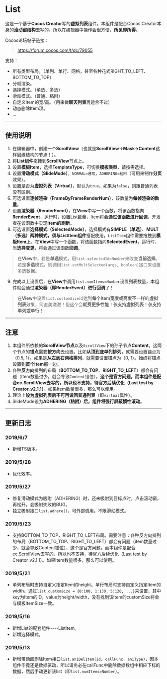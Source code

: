# List

这是一个基于**Cocos Creator**写的**虚拟列表**组件。本组件是配合Cocos Creator本身的**滚动窗结构**去写的，所以在编辑器中操作会很方便，**所见即所得**。

Cocos论坛帖子链接：

> https://forum.cocos.com/t/dc/79055

支持：

- 所有类型布局。（单列、单行、网格，甚至各种花式RIGHT_TO_LEFT、BOTTOM_TO_TOP）
- 分帧渲染。
- 选择模式。（单选、多选）
- 滑动模式。（普通、粘附）
- 自定义Item的宽/高。（用来做**聊天列表**再适合不过）
- 动态删除Item项。
- ...

--------------------------------------------------------------------------------

## 使用说明

1. 在编辑器中，创建一个**ScrollView**（也就是**ScrollView->Mask->Content**这样层级结构的节点！）。
2. 将**List组件**拖拽到**ScrollView**节点上。
3. 设置**模板Item**，选择**TemplateType**，可切换**模板类型**，请按需选择。
4. 设置**滑动模式（SlideMode）**，`NORMAL=通常`，`ADHERING=粘附`（可用来制作**分页**效果）。
5. 设置是否为**虚拟列表（Virtual）**，默认为`true`，如果为`false`，则跟普通列表没有区别。
6. 可选设置**逐帧渲染（FrameByFrameRenderNum）**，该数量为**每帧渲染的数量**。
7. 设置**渲染器（RenderEvent）**，在**View**中写一个函数，将该函数指向**RenderEvent**，运行时，设置List数量，Item将会**通过该函数进行回调**，开发者在该函数中实现**Item的刷新**。
8. 可选设置**选择模式（SelectedMode）**，选择模式有**SIMPLE（单选）**、**MULT（多选）**两种模式，须与**ListItem组件**搭配使用，`ListItem`组件需要拖拽到**模板Item**上。在**View**中写一个函数，将该函数指向**SelectedEvent**，运行时，当**选择变更**，将会通过该函数**回调**。

  > 在**View**中，若是**单选**模式，用`list.selectedId=Number`来改变**当前选择**。若是**多选**模式，则调用`list.setMultSelected(args, boolean)`接口来设置多选数据。

9. 完成以上设置后，在**View**中调用`list.numItems=Number`设置列表数量，本组件就会通过**渲染器（即RenderEvent）**进行**回调**了！

> 在**View**中设置`list.customSize`以达到**每个Item宽度或高度不一样**的**虚拟列表**效果，简直美滋滋！但这个会**耗费更多性能！仅支持虚拟列表！仅支持单列或单行**！

--------------------------------------------------------------------------------

## 注意

1. 本组件所依赖的**ScrollView节点**以及`ScrollView`下的孙子节点**Content**，这两个节点的**锚点**需要**按方向**去设置。比如**从顶到底单列排列**，就需要设置锚点为（0.5, 1）。如果是**从左到右网格排列**，就需要设置锚点为（0, 1）。始终将锚点设置到**首个Item**那一边。
2. 各种**反方向**排列的布局（**BOTTOM_TO_TOP**、**RIGHT_TO_LEFT**）都会有问题（Item数量过少，就会导致`Content`错位），**这个是官方问题。而本组件是配合cc.ScrollView去写的，所以也不支持，待官方后续优化（Last test by Creator_v2.1.1）**。如果Item数量很多，那么可以使用。
3. 理论上**设为虚拟列表后不可再设回普通列表**（即`virtual`属性）。
4. SlideMode设为**ADHERING（粘附）**后，组件将**强行屏蔽惯性滚动**。

--------------------------------------------------------------------------------

## 更新日志

### 2019/6/7

- 新增TS版本。

### 2019/5/28

- 优化效率。

### 2019/5/27

- 修复滑动模式为吸附（ADHERING）时，还未吸附到目标点时，点击滚动窗，再松开，会吸附失败的BUG。
- 独立吸附接口`list.adhere()`，可外部调用，不限滑动模式。

### 2019/5/23

- 支持BOTTOM_TO_TOP，RIGHT_TO_LEFT布局。需要注意：各种反方向排列的布局（BOTTOM_TO_TOP、RIGHT_TO_LEFT）都会有问题（item数量过少，就会导致Content错位），这个是官方问题。而本组件是配合cc.ScrollView去写的，所以也不支持，待官方后续优化（Last test by Creator_v2.1.1）。如果Item数量很多，那么可以使用。

### 2019/5/21

- 单列布局时支持自定义指定Item的height。单行布局时支持自定义指定Item的width。通过`list.customSize = {0:100, 1:130, 5:120, ...}`来设置，其中key为Item的ID，value为height/width，没有找到该Item的customSize将会与模板ItemSize一致。

### 2019/5/16

- 新增List的配套组件----ListItem。
- 新增选择模式。

### 2019/5/13

- 新增带动画删除Item接口`list.aniDelItem(id, callFunc, aniType)`，因本组件毕竟还是数据驱动，所以请务必在callFunc中删除数据数组中相应下标的数据，然后手动更新该list（即`list.numItems=Number`）。
